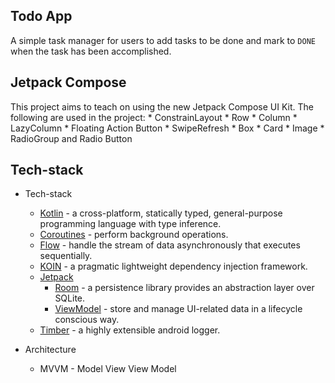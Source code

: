 ## Todo App
A simple task manager for users to add tasks to be done and mark to `DONE` when the task has been accomplished.

## Jetpack Compose
This project aims to teach on using the new Jetpack Compose UI Kit. The following are used in the project:
    * ConstrainLayout
    * Row
    * Column
    * LazyColumn
    * Floating Action Button
    * SwipeRefresh
    * Box
    * Card
    * Image
    * RadioGroup and Radio Button


## Tech-stack

* Tech-stack
    * [Kotlin](https://kotlinlang.org/) - a cross-platform, statically typed, general-purpose programming language with type inference.
    * [Coroutines](https://kotlinlang.org/docs/reference/coroutines-overview.html) - perform background operations.
    * [Flow](https://kotlinlang.org/docs/reference/coroutines/flow.html) - handle the stream of data asynchronously that executes sequentially.
    * [KOIN](https://insert-koin.io/) - a pragmatic lightweight dependency injection framework.
    * [Jetpack](https://developer.android.com/jetpack)
        * [Room](https://developer.android.com/topic/libraries/architecture/room) - a persistence library provides an abstraction layer over SQLite.
        * [ViewModel](https://developer.android.com/topic/libraries/architecture/viewmodel) - store and manage UI-related data in a lifecycle conscious way.
    * [Timber](https://github.com/JakeWharton/timber) - a highly extensible android logger.

* Architecture
    * MVVM - Model View View Model